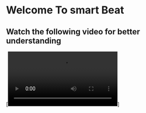 
# Welcome To smart Beat

## Watch the following video for better understanding

[![Watch the video](./video&Presentation/twiseNight.mp4)]